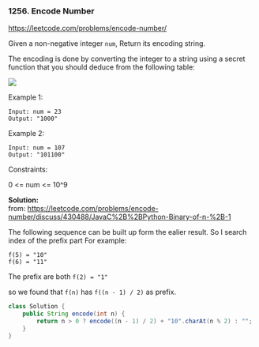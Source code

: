 ### 1256. Encode Number
https://leetcode.com/problems/encode-number/

Given a non-negative integer `num`, Return its encoding string.

The encoding is done by converting the integer to a string using a secret function that you should deduce from the following table:

![](https://assets.leetcode.com/uploads/2019/06/21/encode_number.png)

Example 1:
```
Input: num = 23
Output: "1000"
```
Example 2:
```
Input: num = 107
Output: "101100"
```

Constraints:

0 <= num <= 10^9

**Solution:**
<br/>from:
https://leetcode.com/problems/encode-number/discuss/430488/JavaC%2B%2BPython-Binary-of-n-%2B-1

The following sequence can be built up form the ealier result.
So I search index of the prefix part
For example:
```
f(5) = "10"
f(6) = "11"
```
The prefix are both `f(2) = "1"`

so we found that `f(n)` has `f((n - 1) / 2)` as prefix.
```java
class Solution {
    public String encode(int n) {
        return n > 0 ? encode((n - 1) / 2) + "10".charAt(n % 2) : "";
    }
}
```